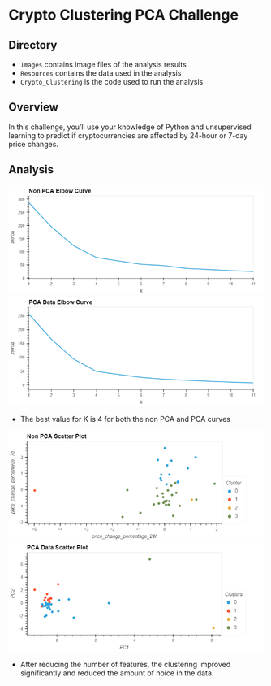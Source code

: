 # Crypto Clustering PCA Challenge
## Directory
- `Images` contains image files of the analysis results
- `Resources` contains the data used in the analysis
- `Crypto_Clustering` is the code used to run the analysis
## Overview
In this challenge, you’ll use your knowledge of Python and unsupervised learning to predict if cryptocurrencies are affected by 24-hour or 7-day price changes.

## Analysis
![Alt text](Images/bokeh_plot.png)
![Alt text](Images/bokeh_plot(2).png)

- The best value for K is 4 for both the non PCA and PCA curves

![Alt text](Images/bokeh_plot(1).png)
![Alt text](Images/bokeh_plot(3).png)

- After reducing the number of features, the clustering improved significantly and reduced the amount of noice in the data.